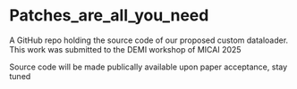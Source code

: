 # Patches_are_all_you_need
A GitHub repo holding the source code of our proposed custom dataloader. This work was submitted to the DEMI workshop of MICAI 2025

Source code will be made publically available upon paper acceptance, stay tuned 
